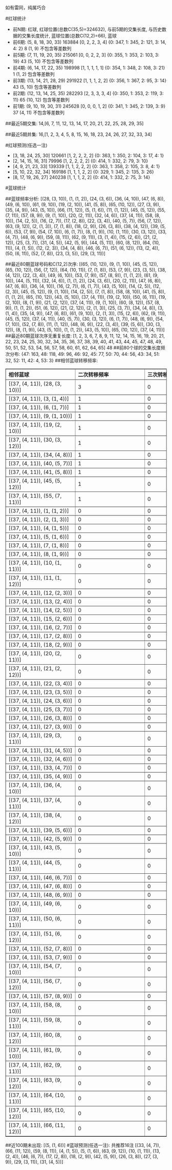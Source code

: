 <!-- 
.. title: 大乐透12128期(2012-10-31)数据分析报告
.. slug: dlott-12128-2012-10-31-report
.. date: 2012-11-01 08:00:00 UTC+08:00
.. tags: Lottery
.. link: 
.. description: 
.. type: text
-->

如有雷同，纯属巧合

<!-- TEASER_END-->

#红球统计

- 前N期: 红球, 红球位置(总数C(35,5)=324632), 与前5期的交集长度, 与历史数据的交集长度统计, 蓝球位置(总数C(12,2)=66), 蓝球
- 前6期: (5, 8, 18, 30, 33) 163884 [0, 2, 2, 3, 4] {0: 347, 1: 345, 2: 121, 3: 14, 4: 2} 8 (1, 9) 不包含等差数列
- 前5期: (7, 11, 19, 20, 35) 215061 [0, 0, 2, 2, 3] {0: 355, 1: 353, 2: 103, 3: 19} 43 (5, 10) 不包含等差数列
- 前4期: (6, 14, 17, 22, 35) 198998 [1, 1, 1, 1, 1] {0: 354, 1: 348, 2: 108, 3: 21} 1 (1, 2) 包含等差数列
- 前3期: (13, 14, 21, 28, 29) 291922 [1, 1, 1, 2, 2] {0: 356, 1: 367, 2: 95, 3: 14} 43 (5, 10) 包含等差数列
- 前2期: (12, 13, 14, 25, 35) 282293 [2, 3, 3, 3, 4] {0: 350, 1: 353, 2: 119, 3: 11} 65 (10, 12) 包含等差数列
- 前1期: (9, 10, 19, 30, 31) 245628 [0, 0, 0, 1, 2] {0: 341, 1: 345, 2: 139, 3: 9} 37 (4, 11) 不包含等差数列

##最近5期交集:
14,[6, 7, 11, 12, 13, 14, 17, 20, 21, 22, 25, 28, 29, 35]

##最近5期并集:
16,[1, 2, 3, 4, 5, 8, 15, 16, 18, 23, 24, 26, 27, 32, 33, 34]

#红球预测(任选一注)

- [3, 18, 24, 25, 30] 120661 [1, 2, 2, 2, 2] {0: 363, 1: 350, 2: 104, 3: 17, 4: 1}
- [2, 14, 15, 16, 31] 79996 [1, 2, 2, 2, 2] {0: 414, 1: 332, 2: 79, 3: 10}
- [4, 9, 21, 23, 33] 139339 [1, 1, 2, 2, 2] {0: 363, 1: 358, 2: 105, 3: 8, 4: 1}
- [5, 10, 22, 32, 34] 169186 [1, 1, 1, 2, 2] {0: 329, 1: 345, 2: 135, 3: 26}
- [8, 17, 19, 26, 27] 240238 [1, 1, 1, 2, 2] {0: 414, 1: 332, 2: 75, 3: 14}

#蓝球统计

##蓝球频率分析:
[(28, (3, 10)), (1, (1, 2)), (24, (3, 6)), (36, (4, 10)), (47, (6, 8)), (49, (6, 10)), (61, (9, 10)), (19, (2, 10)), (41, (5, 8)), (65, (10, 12)), (27, (3, 9)), (35, (4, 9)), (43, (5, 10)), (66, (11, 12)), (5, (1, 6)), (11, (1, 12)), (45, (5, 12)), (55, (7, 11)), (57, (8, 9)), (9, (1, 10)), (20, (2, 11)), (32, (4, 6)), (37, (4, 11)), (58, (8, 10)), (14, (2, 5)), (16, (2, 7)), (17, (2, 8)), (22, (3, 4)), (40, (5, 7)), (56, (7, 12)), (63, (9, 12)), (2, (1, 3)), (7, (1, 8)), (18, (2, 9)), (26, (3, 8)), (38, (4, 12)), (39, (5, 6)), (53, (7, 9)), (54, (7, 10)), (6, (1, 7)), (8, (1, 9)), (10, (1, 11)), (30, (3, 12)), (33, (4, 7)), (48, (6, 9)), (59, (8, 11)), (62, (9, 11)), (3, (1, 4)), (15, (2, 6)), (21, (2, 12)), (25, (3, 7)), (31, (4, 5)), (42, (5, 9)), (44, (5, 11)), (60, (8, 12)), (64, (10, 11)), (4, (1, 5)), (12, (2, 3)), (34, (4, 8)), (46, (6, 7)), (51, (6, 12)), (13, (2, 4)), (50, (6, 11)), (52, (7, 8)), (23, (3, 5)), (29, (3, 11))]

##最近80期蓝球号码和C(12,2)次序:
[(65, (10, 12)), (9, (1, 10)), (45, (5, 12)), (65, (10, 12)), (56, (7, 12)), (64, (10, 11)), (7, (1, 8)), (53, (7, 9)), (23, (3, 5)), (38, (4, 12)), (22, (3, 4)), (49, (6, 10)), (53, (7, 9)), (57, (8, 9)), (1, (1, 2)), (61, (9, 10)), (44, (5, 11)), (32, (4, 6)), (1, (1, 2)), (24, (3, 6)), (20, (2, 11)), (47, (6, 8)), (47, (6, 8)), (36, (4, 10)), (16, (2, 7)), (6, (1, 7)), (43, (5, 10)), (14, (2, 5)), (12, (2, 3)), (45, (5, 12)), (9, (1, 10)), (14, (2, 5)), (7, (1, 8)), (58, (8, 10)), (41, (5, 8)), (1, (1, 2)), (65, (10, 12)), (43, (5, 10)), (37, (4, 11)), (19, (2, 10)), (50, (6, 11)), (19, (2, 10)), (8, (1, 9)), (21, (2, 12)), (37, (4, 11)), (9, (1, 10)), (60, (8, 12)), (57, (8, 9)), (1, (1, 2)), (51, (6, 12)), (21, (2, 12)), (2, (1, 3)), (25, (3, 7)), (34, (4, 8)), (3, (1, 4)), (35, (4, 9)), (47, (6, 8)), (61, (9, 10)), (2, (1, 3)), (15, (2, 6)), (62, (9, 11)), (45, (5, 12)), (37, (4, 11)), (40, (5, 7)), (30, (3, 12)), (6, (1, 7)), (48, (6, 9)), (54, (7, 10)), (52, (7, 8)), (11, (1, 12)), (48, (6, 9)), (22, (3, 4)), (39, (5, 6)), (30, (3, 12)), (8, (1, 9)), (43, (5, 10)), (1, (1, 2)), (43, (5, 10)), (65, (10, 12)), (37, (4, 11))]
##最近80期蓝球次序无重复长度:
[1, 2, 3, 6, 7, 8, 9, 11, 12, 14, 15, 16, 19, 20, 21, 22, 23, 24, 25, 30, 32, 34, 35, 36, 37, 38, 39, 40, 41, 43, 44, 45, 47, 48, 49, 50, 51, 52, 53, 54, 56, 57, 58, 60, 61, 62, 64, 65] 48
##前80个球的交集长度频次分布:
{47: 163, 48: 118, 49: 96, 46: 92, 45: 77, 50: 70, 44: 56, 43: 34, 51: 32, 52: 11, 42: 4, 53: 3}
##相邻蓝球转移频率:
<table border="1" class="table table-striped dataframe">
  <thead>
    <tr style="text-align: left;">
      <th style="min-width: 200px;">相邻蓝球</th>
      <th style="min-width: 200px;">二次转移频率</th>
      <th style="min-width: 200px;">三次转移频率</th>
    </tr>
  </thead>
  <tbody>
    <tr>
      <td>  [(37, (4, 11)), (28, (3, 10))]</td>
      <td> 3</td>
      <td> 0</td>
    </tr>
    <tr>
      <td>    [(37, (4, 11)), (3, (1, 4))]</td>
      <td> 1</td>
      <td> 0</td>
    </tr>
    <tr>
      <td>    [(37, (4, 11)), (6, (1, 7))]</td>
      <td> 1</td>
      <td> 0</td>
    </tr>
    <tr>
      <td>   [(37, (4, 11)), (9, (1, 10))]</td>
      <td> 1</td>
      <td> 0</td>
    </tr>
    <tr>
      <td>  [(37, (4, 11)), (19, (2, 10))]</td>
      <td> 1</td>
      <td> 0</td>
    </tr>
    <tr>
      <td>  [(37, (4, 11)), (30, (3, 12))]</td>
      <td> 1</td>
      <td> 0</td>
    </tr>
    <tr>
      <td>   [(37, (4, 11)), (34, (4, 8))]</td>
      <td> 1</td>
      <td> 0</td>
    </tr>
    <tr>
      <td>   [(37, (4, 11)), (40, (5, 7))]</td>
      <td> 1</td>
      <td> 0</td>
    </tr>
    <tr>
      <td>   [(37, (4, 11)), (41, (5, 8))]</td>
      <td> 1</td>
      <td> 0</td>
    </tr>
    <tr>
      <td>  [(37, (4, 11)), (45, (5, 12))]</td>
      <td> 1</td>
      <td> 0</td>
    </tr>
    <tr>
      <td>  [(37, (4, 11)), (55, (7, 11))]</td>
      <td> 1</td>
      <td> 0</td>
    </tr>
    <tr>
      <td>    [(37, (4, 11)), (1, (1, 2))]</td>
      <td> 0</td>
      <td> 0</td>
    </tr>
    <tr>
      <td>    [(37, (4, 11)), (2, (1, 3))]</td>
      <td> 0</td>
      <td> 0</td>
    </tr>
    <tr>
      <td>    [(37, (4, 11)), (4, (1, 5))]</td>
      <td> 0</td>
      <td> 0</td>
    </tr>
    <tr>
      <td>    [(37, (4, 11)), (5, (1, 6))]</td>
      <td> 0</td>
      <td> 0</td>
    </tr>
    <tr>
      <td>    [(37, (4, 11)), (7, (1, 8))]</td>
      <td> 0</td>
      <td> 0</td>
    </tr>
    <tr>
      <td>    [(37, (4, 11)), (8, (1, 9))]</td>
      <td> 0</td>
      <td> 0</td>
    </tr>
    <tr>
      <td>  [(37, (4, 11)), (10, (1, 11))]</td>
      <td> 0</td>
      <td> 0</td>
    </tr>
    <tr>
      <td>  [(37, (4, 11)), (11, (1, 12))]</td>
      <td> 0</td>
      <td> 0</td>
    </tr>
    <tr>
      <td>   [(37, (4, 11)), (12, (2, 3))]</td>
      <td> 0</td>
      <td> 0</td>
    </tr>
    <tr>
      <td>   [(37, (4, 11)), (13, (2, 4))]</td>
      <td> 0</td>
      <td> 0</td>
    </tr>
    <tr>
      <td>   [(37, (4, 11)), (14, (2, 5))]</td>
      <td> 0</td>
      <td> 0</td>
    </tr>
    <tr>
      <td>   [(37, (4, 11)), (15, (2, 6))]</td>
      <td> 0</td>
      <td> 0</td>
    </tr>
    <tr>
      <td>   [(37, (4, 11)), (16, (2, 7))]</td>
      <td> 0</td>
      <td> 0</td>
    </tr>
    <tr>
      <td>   [(37, (4, 11)), (17, (2, 8))]</td>
      <td> 0</td>
      <td> 0</td>
    </tr>
    <tr>
      <td>   [(37, (4, 11)), (18, (2, 9))]</td>
      <td> 0</td>
      <td> 0</td>
    </tr>
    <tr>
      <td>  [(37, (4, 11)), (20, (2, 11))]</td>
      <td> 0</td>
      <td> 0</td>
    </tr>
    <tr>
      <td>  [(37, (4, 11)), (21, (2, 12))]</td>
      <td> 0</td>
      <td> 0</td>
    </tr>
    <tr>
      <td>   [(37, (4, 11)), (22, (3, 4))]</td>
      <td> 0</td>
      <td> 0</td>
    </tr>
    <tr>
      <td>   [(37, (4, 11)), (23, (3, 5))]</td>
      <td> 0</td>
      <td> 0</td>
    </tr>
    <tr>
      <td>   [(37, (4, 11)), (24, (3, 6))]</td>
      <td> 0</td>
      <td> 0</td>
    </tr>
    <tr>
      <td>   [(37, (4, 11)), (25, (3, 7))]</td>
      <td> 0</td>
      <td> 0</td>
    </tr>
    <tr>
      <td>   [(37, (4, 11)), (26, (3, 8))]</td>
      <td> 0</td>
      <td> 0</td>
    </tr>
    <tr>
      <td>   [(37, (4, 11)), (27, (3, 9))]</td>
      <td> 0</td>
      <td> 0</td>
    </tr>
    <tr>
      <td>  [(37, (4, 11)), (29, (3, 11))]</td>
      <td> 0</td>
      <td> 0</td>
    </tr>
    <tr>
      <td>   [(37, (4, 11)), (31, (4, 5))]</td>
      <td> 0</td>
      <td> 0</td>
    </tr>
    <tr>
      <td>   [(37, (4, 11)), (32, (4, 6))]</td>
      <td> 0</td>
      <td> 0</td>
    </tr>
    <tr>
      <td>   [(37, (4, 11)), (33, (4, 7))]</td>
      <td> 0</td>
      <td> 0</td>
    </tr>
    <tr>
      <td>   [(37, (4, 11)), (35, (4, 9))]</td>
      <td> 0</td>
      <td> 0</td>
    </tr>
    <tr>
      <td>  [(37, (4, 11)), (36, (4, 10))]</td>
      <td> 0</td>
      <td> 0</td>
    </tr>
    <tr>
      <td>  [(37, (4, 11)), (37, (4, 11))]</td>
      <td> 0</td>
      <td> 0</td>
    </tr>
    <tr>
      <td>  [(37, (4, 11)), (38, (4, 12))]</td>
      <td> 0</td>
      <td> 0</td>
    </tr>
    <tr>
      <td>   [(37, (4, 11)), (39, (5, 6))]</td>
      <td> 0</td>
      <td> 0</td>
    </tr>
    <tr>
      <td>   [(37, (4, 11)), (42, (5, 9))]</td>
      <td> 0</td>
      <td> 0</td>
    </tr>
    <tr>
      <td>  [(37, (4, 11)), (43, (5, 10))]</td>
      <td> 0</td>
      <td> 0</td>
    </tr>
    <tr>
      <td>  [(37, (4, 11)), (44, (5, 11))]</td>
      <td> 0</td>
      <td> 0</td>
    </tr>
    <tr>
      <td>   [(37, (4, 11)), (46, (6, 7))]</td>
      <td> 0</td>
      <td> 0</td>
    </tr>
    <tr>
      <td>   [(37, (4, 11)), (47, (6, 8))]</td>
      <td> 0</td>
      <td> 0</td>
    </tr>
    <tr>
      <td>   [(37, (4, 11)), (48, (6, 9))]</td>
      <td> 0</td>
      <td> 0</td>
    </tr>
    <tr>
      <td>  [(37, (4, 11)), (49, (6, 10))]</td>
      <td> 0</td>
      <td> 0</td>
    </tr>
    <tr>
      <td>  [(37, (4, 11)), (50, (6, 11))]</td>
      <td> 0</td>
      <td> 0</td>
    </tr>
    <tr>
      <td>  [(37, (4, 11)), (51, (6, 12))]</td>
      <td> 0</td>
      <td> 0</td>
    </tr>
    <tr>
      <td>   [(37, (4, 11)), (52, (7, 8))]</td>
      <td> 0</td>
      <td> 0</td>
    </tr>
    <tr>
      <td>   [(37, (4, 11)), (53, (7, 9))]</td>
      <td> 0</td>
      <td> 0</td>
    </tr>
    <tr>
      <td>  [(37, (4, 11)), (54, (7, 10))]</td>
      <td> 0</td>
      <td> 0</td>
    </tr>
    <tr>
      <td>  [(37, (4, 11)), (56, (7, 12))]</td>
      <td> 0</td>
      <td> 0</td>
    </tr>
    <tr>
      <td>   [(37, (4, 11)), (57, (8, 9))]</td>
      <td> 0</td>
      <td> 0</td>
    </tr>
    <tr>
      <td>  [(37, (4, 11)), (58, (8, 10))]</td>
      <td> 0</td>
      <td> 0</td>
    </tr>
    <tr>
      <td>  [(37, (4, 11)), (59, (8, 11))]</td>
      <td> 0</td>
      <td> 0</td>
    </tr>
    <tr>
      <td>  [(37, (4, 11)), (60, (8, 12))]</td>
      <td> 0</td>
      <td> 0</td>
    </tr>
    <tr>
      <td>  [(37, (4, 11)), (61, (9, 10))]</td>
      <td> 0</td>
      <td> 0</td>
    </tr>
    <tr>
      <td>  [(37, (4, 11)), (62, (9, 11))]</td>
      <td> 0</td>
      <td> 0</td>
    </tr>
    <tr>
      <td>  [(37, (4, 11)), (63, (9, 12))]</td>
      <td> 0</td>
      <td> 0</td>
    </tr>
    <tr>
      <td> [(37, (4, 11)), (64, (10, 11))]</td>
      <td> 0</td>
      <td> 0</td>
    </tr>
    <tr>
      <td> [(37, (4, 11)), (65, (10, 12))]</td>
      <td> 0</td>
      <td> 0</td>
    </tr>
    <tr>
      <td> [(37, (4, 11)), (66, (11, 12))]</td>
      <td> 0</td>
      <td> 0</td>
    </tr>
  </tbody>
</table>
##近100期未出现:
[(5, (1, 6))]
#蓝球预测(任选一注):
共推荐16注
[(33, (4, 7)), (66, (11, 12)), (59, (8, 11)), (4, (1, 5)), (5, (1, 6)), (63, (9, 12)), (10, (1, 11)), (13, (2, 4)), (46, (6, 7)), (17, (2, 8)), (18, (2, 9)), (42, (5, 9)), (26, (3, 8)), (27, (3, 9)), (29, (3, 11)), (31, (4, 5))]

